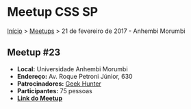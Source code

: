 Meetup CSS SP
======

[Início](../README.md) > [Meetups](../meetups.md) > 21 de fevereiro de 2017 - Anhembi Morumbi

## Meetup #23

* **Local:** Universidade Anhembi Morumbi
* **Endereço:** Av. Roque Petroni Júnior, 630
* **Patrocinadores:** [Geek Hunter](https://www.geekhunter.com.br/)
* **Participantes:** 75 pessoas
* **[Link do Meetup](https://www.meetup.com/pt-BR/CSS-SP/events/237412266/)**
